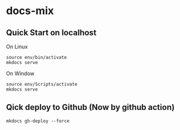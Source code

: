# docs-mix

## Quick Start on localhost
On Linux
```
source env/bin/activate
mkdocs serve
```

On Window
```
source env/Scripts/activate
mkdocs serve
```


## Qick deploy to Github (Now by github action)
`mkdocs gh-deploy --force`